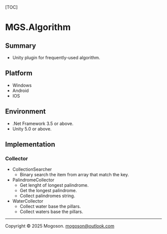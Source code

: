 [TOC]

# MGS.Algorithm

## Summary

- Unity plugin for frequently-used algorithm.

## Platform

- Windows
- Android
- IOS

## Environment

- .Net Framework 3.5 or above.
- Unity 5.0 or above.

## Implementation

### Collector

- CollectionSearcher
  - Binary search the item from array that match the key.
- PalindromeCollector
  - Get lenght of longest palindrome.
  - Get the longest palindrome.
  - Collect palindromes string.
- WaterCollector
  - Collect water base the pillars.
  - Collect waters base the pillars.

------

Copyright © 2025 Mogoson.	mogoson@outlook.com